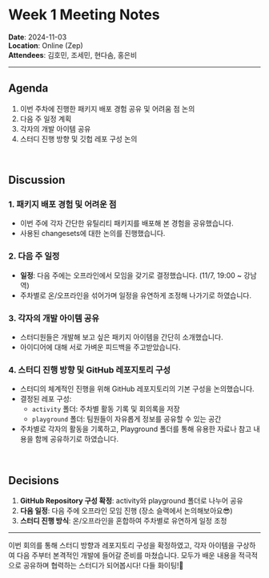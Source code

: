 # Week 1 Meeting Notes

**Date**: 2024-11-03  
**Location**: Online (Zep)  
**Attendees**: 김호민, 조세민, 현다솜, 홍은비

---

## Agenda

1. 이번 주차에 진행한 패키지 배포 경험 공유 및 어려움 점 논의
2. 다음 주 일정 계획
3. 각자의 개발 아이템 공유
4. 스터디 진행 방향 및 깃헙 레포 구성 논의

<br/>

## Discussion

### 1. 패키지 배포 경험 및 어려운 점

- 이번 주에 각자 간단한 유틸리티 패키지를 배포해 본 경험을 공유했습니다.
- 사용된 changesets에 대한 논의를 진행했습니다.

### 2. 다음 주 일정

- **일정**: 다음 주에는 오프라인에서 모임을 갖기로 결정했습니다. (11/7, 19:00 ~ 강남역)
- 주차별로 온/오프라인을 섞어가며 일정을 유연하게 조정해 나가기로 하였습니다.

### 3. 각자의 개발 아이템 공유

- 스터디원들은 개발해 보고 싶은 패키지 아이템을 간단히 소개했습니다.
- 아이디어에 대해 서로 가벼운 피드백을 주고받았습니다.

### 4. 스터디 진행 방향 및 GitHub 레포지토리 구성

- 스터디의 체계적인 진행을 위해 GitHub 레포지토리의 기본 구성을 논의했습니다.
- 결정된 레포 구성:
  - `activity` 폴더: 주차별 활동 기록 및 회의록을 저장
  - `playground` 폴더: 팀원들이 자유롭게 정보를 공유할 수 있는 공간
- 주차별로 각자의 활동을 기록하고, Playground 폴더를 통해 유용한 자료나 참고 내용을 함께 공유하기로 하였습니다.

<br/>

## Decisions

1. **GitHub Repository 구성 확정**: activity와 playground 폴더로 나누어 공유
2. **다음 일정**: 다음 주에 오프라인 모임 진행 (장소 슬랙에서 논의해보아요😎)
3. **스터디 진행 방식**: 온/오프라인을 혼합하여 주차별로 유연하게 일정 조정

---

이번 회의를 통해 스터디 방향과 레포지토리 구성을 확정하였고, 각자 아이템을 구상하여 다음 주부터 본격적인 개발에 들어갈 준비를 마쳤습니다. 모두가 배운 내용을 적극적으로 공유하며 협력하는 스터디가 되어봅시다! 다들 화이팅!👏
